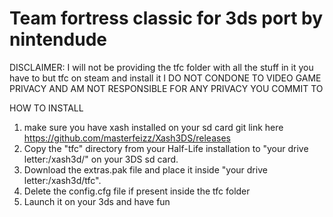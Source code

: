 Team fortress classic for 3ds port by nintendude
============================================================================================================================================

DISCLAIMER: I will not be providing the tfc folder with all the stuff in it you have to but tfc on steam and install it I DO NOT CONDONE TO VIDEO GAME PRIVACY AND AM NOT RESPONSIBLE FOR ANY PRIVACY YOU COMMIT TO 

HOW TO INSTALL

1. make sure you have xash installed on your sd card git link here https://github.com/masterfeizz/Xash3DS/releases
2. Copy the "tfc" directory from your Half-Life installation to "your drive letter:/xash3d/" on your 3DS sd card.
3. Download the extras.pak file and place it inside "your drive letter:/xash3d/tfc".
4. Delete the config.cfg file if present inside the tfc folder
5. Launch it on your 3ds and have fun 
